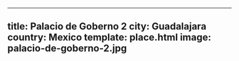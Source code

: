 ---
title: Palacio de Goberno 2
city: Guadalajara
country: Mexico
template: place.html
image: palacio-de-goberno-2.jpg
----
